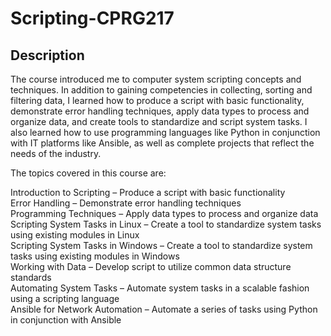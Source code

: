 # Scripting-CPRG217

## Description
The course introduced me to computer system scripting concepts and techniques. In addition to gaining competencies in collecting, sorting and filtering data, I learned how to produce a script with basic functionality, demonstrate error handling techniques, apply data types to process and organize data, and create tools to standardize and script system tasks. I also learned how to use programming languages like Python in conjunction with IT platforms like Ansible, as well as complete projects that reflect the needs of the industry. 

The topics covered in this course are:

Introduction to Scripting – Produce a script with basic functionality <br>
Error Handling – Demonstrate error handling techniques <br>
Programming Techniques – Apply data types to process and organize data <br>
Scripting System Tasks in Linux – Create a tool to standardize system tasks using existing modules in Linux <br>
Scripting System Tasks in Windows – Create a tool to standardize system tasks using existing modules in Windows <br>
Working with Data – Develop script to utilize common data structure standards <br>
Automating System Tasks – Automate system tasks in a scalable fashion using a scripting language <br>
Ansible for Network Automation – Automate a series of tasks using Python in conjunction with Ansible <br>
